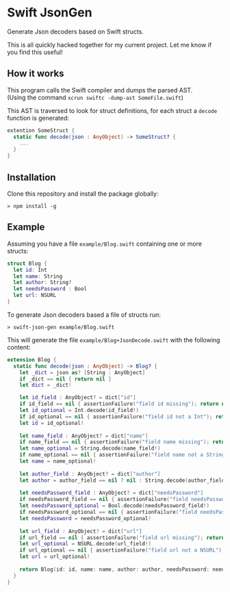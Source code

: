 Swift JsonGen
=============

Generate Json decoders based on Swift structs.

This is all quickly hacked together for my current project.
Let me know if you find this useful!


How it works
------------

This program calls the Swift compiler and dumps the parsed AST.  
(Using the command `xcrun swiftc -dump-ast SomeFile.swift`)

This AST is traversed to look for struct definitions, for each struct a
`decode` function is generated:

```swift
extention SomeStruct {
  static func decode(json : AnyObject) -> SomeStruct? {
    ...
  }
}
```

Installation
------------

Clone this repository and install the package globally:

    > npm install -g


Example
-------

Assuming you have a file `example/Blog.swift` containing one or more structs:

```swift
struct Blog {
  let id: Int
  let name: String
  let author: String?
  let needsPassword : Bool
  let url: NSURL
}
```

To generate Json decoders based a file of structs run:

    > swift-json-gen example/Blog.swift

This will generate the file `example/Blog+JsonDecode.swift` with the following
content:

```swift
extension Blog {
  static func decode(json : AnyObject) -> Blog? {
    let _dict = json as? [String : AnyObject]
    if _dict == nil { return nil }
    let dict = _dict!

    let id_field : AnyObject? = dict["id"]
    if id_field == nil { assertionFailure("field id missing"); return nil }
    let id_optional = Int.decode(id_field!)
    if id_optional == nil { assertionFailure("field id not a Int"); return nil }
    let id = id_optional!
    
    let name_field : AnyObject? = dict["name"]
    if name_field == nil { assertionFailure("field name missing"); return nil }
    let name_optional = String.decode(name_field!)
    if name_optional == nil { assertionFailure("field name not a String"); return nil }
    let name = name_optional!
    
    let author_field : AnyObject? = dict["author"]
    let author = author_field == nil ? nil : String.decode(author_field!)
    
    let needsPassword_field : AnyObject? = dict["needsPassword"]
    if needsPassword_field == nil { assertionFailure("field needsPassword missing"); return nil }
    let needsPassword_optional = Bool.decode(needsPassword_field!)
    if needsPassword_optional == nil { assertionFailure("field needsPassword not a Bool"); return nil }
    let needsPassword = needsPassword_optional!
    
    let url_field : AnyObject? = dict["url"]
    if url_field == nil { assertionFailure("field url missing"); return nil }
    let url_optional = NSURL.decode(url_field!)
    if url_optional == nil { assertionFailure("field url not a NSURL"); return nil }
    let url = url_optional!
    
    return Blog(id: id, name: name, author: author, needsPassword: needsPassword, url: url)
  }
}
```

